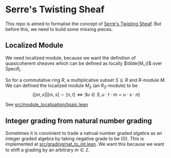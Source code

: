 # Serre's Twisting Sheaf

This repo is aimed to formalise the concept of [Serre's Twisting Sheaf](https://en.wikipedia.org/wiki/Proj_construction#The_twisting_sheaf_of_Serre). But before this, we need to build some missing pieces.

## Localized Module
We need localized module, because we want the definition of quasicoherent sheaves which can be defined as locally $\tilde{M_i}$ over $\mathrm{Spec} R_i$.

So for a commutative ring $R$, a multiplicative subset $S\subseteq R$ and $R$-module $M$. We can defined the localized module $M_S$ (an $R_S$-module) to be
$$
\left\{[m, s]|[m, s]\sim[n, t]\iff\exists u\in S,u\cdot t\cdot m = u\cdot s\cdot n\right\}
$$

See [src/module_localisation/bsaic.lean](src/module_localisation/basic.lean)

## Integer grading from natural number grading
Sometimes it is convinient to trade a natrual number graded algebra as an integer graded algebra by taking negative grade to be $\{0\}$. This is implemented at [src/grading/nat_to_int.lean](src/module_localisation/nat_to_int.lean). We want this because we want to shift a grading by an arbitrary $m\in\mathbb Z$.